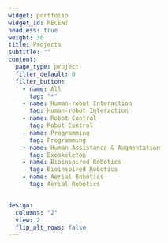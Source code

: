 ```yaml
---
widget: portfolio
widget_id: RECENT
headless: true
weight: 30
title: Projects
subtitle: ""
content:
  page_type: project
  filter_default: 0
  filter_button:
    - name: All
      tag: "*"
    - name: Human-robot Interaction
      tag: Human-robot Interaction
    - name: Robot Control
      tag: Robot Control
    - name: Programming
      tag: Programming
    - name: Human Assistance & Augmentation
      tag: Exoskeleton
    - name: Bioinspired Robotics
      tag: Bioinspired Robotics
    - name: Aerial Robotics
      tag: Aerial Robotics


design:
  columns: "2"
  view: 2
  flip_alt_rows: false
---
```

